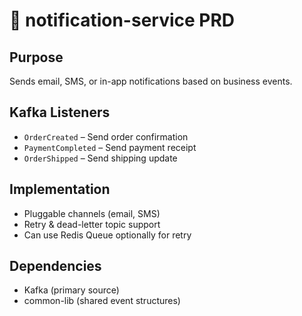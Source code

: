 # 📢 notification-service PRD

## Purpose
Sends email, SMS, or in-app notifications based on business events.

## Kafka Listeners
- `OrderCreated` – Send order confirmation
- `PaymentCompleted` – Send payment receipt
- `OrderShipped` – Send shipping update

## Implementation
- Pluggable channels (email, SMS)
- Retry & dead-letter topic support
- Can use Redis Queue optionally for retry

## Dependencies
- Kafka (primary source)
- common-lib (shared event structures)